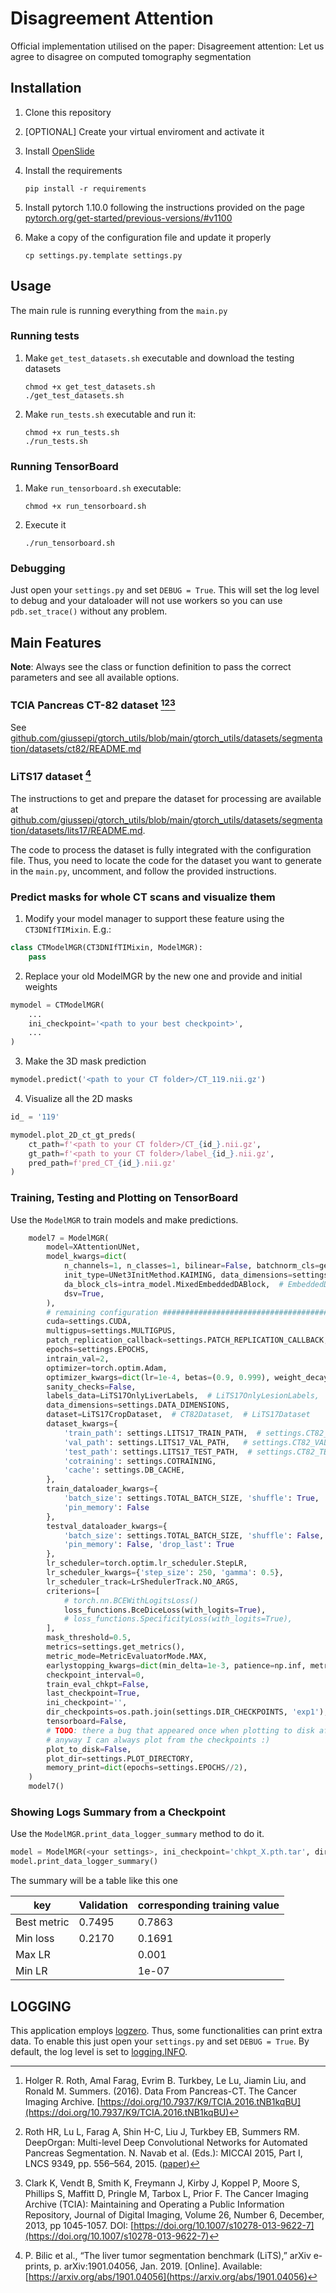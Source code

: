 # Disagreement Attention
Official implementation utilised on the paper: Disagreement attention: Let us agree to disagree on computed tomography segmentation

## Installation

1. Clone this repository

2. [OPTIONAL] Create your virtual enviroment and activate it

3. Install [OpenSlide](https://openslide.org/download/)

4. Install the requirements

   `pip install -r requirements`

5. Install pytorch 1.10.0 following the instructions provided on the page [pytorch.org/get-started/previous-versions/#v1100](https://pytorch.org/get-started/previous-versions/#v1100)

6. Make a copy of the configuration file and update it properly

   `cp settings.py.template settings.py`


## Usage

The main rule is running everything from the `main.py`

### Running tests

1. Make `get_test_datasets.sh` executable and download the testing datasets

	``` shell
	chmod +x get_test_datasets.sh
	./get_test_datasets.sh
	```

2. Make `run_tests.sh` executable and run it:

	```shell
	chmod +x run_tests.sh
	./run_tests.sh
	```

### Running TensorBoard

1. Make `run_tensorboard.sh` executable:

	`chmod +x run_tensorboard.sh`

2. Execute it

	`./run_tensorboard.sh`


### Debugging

Just open your `settings.py` and set `DEBUG = True`. This will set the log level to debug and your dataloader will not use workers so you can use `pdb.set_trace()` without any problem.

## Main Features

**Note**: Always see the class or function definition to pass the correct parameters and see all available options.

### TCIA Pancreas CT-82 dataset [^1][^2][^3]
See [github.com/giussepi/gtorch_utils/blob/main/gtorch_utils/datasets/segmentation/datasets/ct82/README.md](https://github.com/giussepi/gtorch_utils/blob/main/gtorch_utils/datasets/segmentation/datasets/ct82/README.md)

### LiTS17 dataset [^4]
The instructions to get and prepare the dataset for processing are available at
[github.com/giussepi/gtorch_utils/blob/main/gtorch_utils/datasets/segmentation/datasets/lits17/README.md](https://github.com/giussepi/gtorch_utils/blob/main/gtorch_utils/datasets/segmentation/datasets/lits17/README.md).

The code to process the dataset is fully integrated with the configuration file. Thus, you need to locate the code for the dataset you want to generate in the `main.py`, uncomment, and follow the provided instructions.



### Predict masks for whole CT scans and visualize them
1. Modify your model manager to support these feature using the `CT3DNIfTIMixin`. E.g.:

``` python
class CTModelMGR(CT3DNIfTIMixin, ModelMGR):
    pass
```

2. Replace your old ModelMGR by the new one and provide and initial weights

``` python
mymodel = CTModelMGR(
	...
	ini_checkpoint='<path to your best checkpoint>',
	...
)
```

3. Make the 3D mask prediction

``` python
mymodel.predict('<path to your CT folder>/CT_119.nii.gz')
```

4. Visualize all the 2D masks

``` python
id_ = '119'

mymodel.plot_2D_ct_gt_preds(
	ct_path=f'<path to your CT folder>/CT_{id_}.nii.gz',
	gt_path=f'<path to your CT folder>/label_{id_}.nii.gz',
    pred_path=f'pred_CT_{id_}.nii.gz'
)
```


### Training, Testing and Plotting on TensorBoard
Use the `ModelMGR` to train models and make predictions.

``` python
    model7 = ModelMGR(
        model=XAttentionUNet,
        model_kwargs=dict(
            n_channels=1, n_classes=1, bilinear=False, batchnorm_cls=get_batchnormxd_class(),
            init_type=UNet3InitMethod.KAIMING, data_dimensions=settings.DATA_DIMENSIONS,
            da_block_cls=intra_model.MixedEmbeddedDABlock,  # EmbeddedDABlock, PureDABlock, AttentionBlock
            dsv=True,
        ),
        # remaining configuration #############################################
        cuda=settings.CUDA,
        multigpus=settings.MULTIGPUS,
        patch_replication_callback=settings.PATCH_REPLICATION_CALLBACK,
        epochs=settings.EPOCHS,
        intrain_val=2,
        optimizer=torch.optim.Adam,
        optimizer_kwargs=dict(lr=1e-4, betas=(0.9, 0.999), weight_decay=1e-6),
        sanity_checks=False,
        labels_data=LiTS17OnlyLiverLabels,  # LiTS17OnlyLesionLabels,  # CT82Labels,  # LiTS17OnlyLiverLabels
        data_dimensions=settings.DATA_DIMENSIONS,
        dataset=LiTS17CropDataset,  # CT82Dataset,  # LiTS17Dataset
        dataset_kwargs={
            'train_path': settings.LITS17_TRAIN_PATH,  # settings.CT82_TRAIN_PATH,  # settings.LITS17_TRAIN_PATH
            'val_path': settings.LITS17_VAL_PATH,   # settings.CT82_VAL_PATH,  # settings.LITS17_VAL_PATH
            'test_path': settings.LITS17_TEST_PATH,  # settings.CT82_TEST_PATH,  # settings.LITS17_TEST_PATH
            'cotraining': settings.COTRAINING,
            'cache': settings.DB_CACHE,
        },
        train_dataloader_kwargs={
            'batch_size': settings.TOTAL_BATCH_SIZE, 'shuffle': True, 'num_workers': settings.NUM_WORKERS,
            'pin_memory': False
        },
        testval_dataloader_kwargs={
            'batch_size': settings.TOTAL_BATCH_SIZE, 'shuffle': False, 'num_workers': settings.NUM_WORKERS,
            'pin_memory': False, 'drop_last': True
        },
        lr_scheduler=torch.optim.lr_scheduler.StepLR,
        lr_scheduler_kwargs={'step_size': 250, 'gamma': 0.5},
        lr_scheduler_track=LrShedulerTrack.NO_ARGS,
        criterions=[
            # torch.nn.BCEWithLogitsLoss()
            loss_functions.BceDiceLoss(with_logits=True),
            # loss_functions.SpecificityLoss(with_logits=True),
        ],
        mask_threshold=0.5,
        metrics=settings.get_metrics(),
        metric_mode=MetricEvaluatorMode.MAX,
        earlystopping_kwargs=dict(min_delta=1e-3, patience=np.inf, metric=True),  # patience=10
        checkpoint_interval=0,
        train_eval_chkpt=False,
        last_checkpoint=True,
        ini_checkpoint='',
        dir_checkpoints=os.path.join(settings.DIR_CHECKPOINTS, 'exp1'),
        tensorboard=False,
        # TODO: there a bug that appeared once when plotting to disk after a long training
        # anyway I can always plot from the checkpoints :)
        plot_to_disk=False,
        plot_dir=settings.PLOT_DIRECTORY,
        memory_print=dict(epochs=settings.EPOCHS//2),
    )
    model7()

```

### Showing Logs Summary from a Checkpoint
Use the `ModelMGR.print_data_logger_summary` method to do it.

``` python
model = ModelMGR(<your settings>, ini_checkpoint='chkpt_X.pth.tar', dir_checkpoints=settings.DIR_CHECKPOINTS)
model.print_data_logger_summary()
```

The summary will be a table like this one

| key         | Validation   |   corresponding training value |
|-------------|--------------|--------------------------------|
| Best metric | 0.7495       |                         0.7863 |
| Min loss    | 0.2170       |                         0.1691 |
| Max LR      |              |                         0.001  |
| Min LR      |              |                         1e-07  |


## LOGGING
This application employs [logzero](https://logzero.readthedocs.io/en/latest/). Thus, some functionalities can print extra data. To enable this just open your `settings.py` and set `DEBUG = True`. By default, the log level is set to [logging.INFO](https://docs.python.org/2/library/logging.html#logging-levels).


[^1]: Holger R. Roth, Amal Farag, Evrim B. Turkbey, Le Lu, Jiamin Liu, and Ronald M. Summers. (2016). Data From Pancreas-CT. The Cancer Imaging Archive. [https://doi.org/10.7937/K9/TCIA.2016.tNB1kqBU](https://doi.org/10.7937/K9/TCIA.2016.tNB1kqBU)
[^2]: Roth HR, Lu L, Farag A, Shin H-C, Liu J, Turkbey EB, Summers RM. DeepOrgan: Multi-level Deep Convolutional Networks for Automated Pancreas Segmentation. N. Navab et al. (Eds.): MICCAI 2015, Part I, LNCS 9349, pp. 556–564, 2015.  ([paper](http://arxiv.org/pdf/1506.06448.pdf))
[^3]: Clark K, Vendt B, Smith K, Freymann J, Kirby J, Koppel P, Moore S, Phillips S, Maffitt D, Pringle M, Tarbox L, Prior F. The Cancer Imaging Archive (TCIA): Maintaining and Operating a Public Information Repository, Journal of Digital Imaging, Volume 26, Number 6, December, 2013, pp 1045-1057. DOI: [https://doi.org/10.1007/s10278-013-9622-7](https://doi.org/10.1007/s10278-013-9622-7)
[^4]: P. Bilic et al., “The liver tumor segmentation benchmark (LiTS),” arXiv e-prints, p. arXiv:1901.04056, Jan. 2019. [Online]. Available: [https://arxiv.org/abs/1901.04056](https://arxiv.org/abs/1901.04056)
